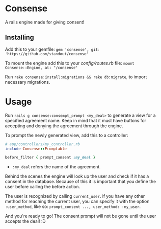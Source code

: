 # Consense
A rails engine made for giving consent!

## Installing
Add this to your gemfile: `gem 'consense', git: 'https://github.com/standout/consense'`

To mount the engine add this to your *config/routes.rb* file: `mount Consense::Engine, at: "/consense"`

Run `rake consense:install:migrations && rake db:migrate`, to import necessary migrations.

# Usage
Run `rails g consense:consempt_prompt <my_deal>` to generate a view for a specified agreement name. Keep in mind that it must have buttons for accepting and denying the agreement through the engine.

To prompt the newly generated view, add this to a controller:
```ruby
# app/controllers/my_controller.rb
include Consense::Promptable

before_filter { prompt_consent :my_deal }
```

- `:my_deal` refers the name of the agreement.

Behind the scenes the engine will look up the user and check if it has a consent in the database. Because of this it is important that you define the user before calling the before action.

The user is recognized by calling `current_user`. If you have any other method for reaching the current user, you can specify it with the option `:user_method`, like so: `prompt_consent ..., user_method: :my_user`.

And you're ready to go! The consent prompt will not be gone until the user accepts the deal! :D
